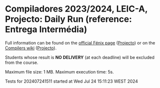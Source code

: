 # Compiladores 2023/2024, LEIC-A, Projecto: Daily Run (reference: Entrega Intermédia)

Full information can be found on the [official Fénix page](https://fenix.tecnico.ulisboa.pt/disciplinas/Com3/2023-2024/2-semestre) ([Projecto](https://fenix.tecnico.ulisboa.pt/disciplinas/Com3/2023-2024/2-semestre/projecto)) or on the [Compilers wiki](https://web.tecnico.ulisboa.pt/~david.matos/w/pt/index.php/Compiladores) ([Projecto](https://web.tecnico.ulisboa.pt/~david.matos/w/pt/index.php/Compiladores/Projecto_de_Compiladores)).

Students whose result is **NO DELIVERY** (at each deadline) will be excluded from the course.

Maximum file size: 1 MB. Maximum execution time: 5s.

Tests for 202407241511 started at Wed Jul 24 15:11:23 WEST 2024

